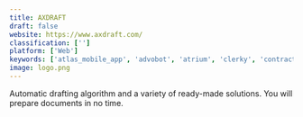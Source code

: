 ```yaml
---
title: AXDRAFT
draft: false 
website: https://www.axdraft.com/
classification: ['']
platform: ['Web']
keywords: ['atlas_mobile_app', 'advobot', 'atrium', 'clerky', 'contractbook', 'formswift', 'larry_by_lawtrades', 'law_soup', 'lawtrades_slackbot', 'lexisnexis', 'parley_pro', 'peter', 'priori', 'seedlegals', 'startup_law_dictionary', 'stylus', 'agreemint.io', 'iubenda']
image: logo.png
---
```

Automatic drafting algorithm and a variety of ready-made solutions. You will prepare documents in no time.